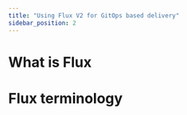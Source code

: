 ```yaml
---
title: "Using Flux V2 for GitOps based delivery"
sidebar_position: 2
---
```


# What is Flux

# Flux terminology
